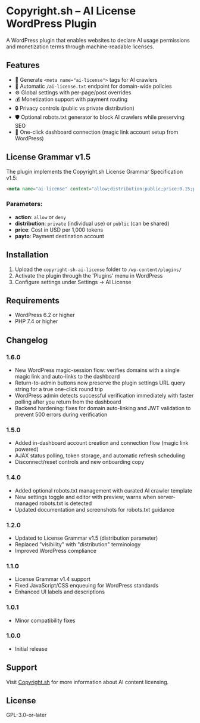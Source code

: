 # Copyright.sh – AI License WordPress Plugin

A WordPress plugin that enables websites to declare AI usage permissions and monetization terms through machine-readable licenses.

## Features

- 🤖 Generate `<meta name="ai-license">` tags for AI crawlers
- 📄 Automatic `/ai-license.txt` endpoint for domain-wide policies  
- ⚙️ Global settings with per-page/post overrides
- 💰 Monetization support with payment routing
- 🔒 Privacy controls (public vs private distribution)
- 🛡️ Optional robots.txt generator to block AI crawlers while preserving SEO
- 🔗 One-click dashboard connection (magic link account setup from WordPress)

## License Grammar v1.5

The plugin implements the Copyright.sh License Grammar Specification v1.5:

```html
<meta name="ai-license" content="allow;distribution:public;price:0.15;payto:cs-8f4a2b9c1d5e6f7a">
```

### Parameters:
- **action**: `allow` or `deny`
- **distribution**: `private` (individual use) or `public` (can be shared)
- **price**: Cost in USD per 1,000 tokens
- **payto**: Payment destination account

## Installation

1. Upload the `copyright-sh-ai-license` folder to `/wp-content/plugins/`
2. Activate the plugin through the 'Plugins' menu in WordPress
3. Configure settings under Settings → AI License

## Requirements

- WordPress 6.2 or higher
- PHP 7.4 or higher

## Changelog

### 1.6.0
- New WordPress magic-session flow: verifies domains with a single magic link and auto-links to the dashboard
- Return-to-admin buttons now preserve the plugin settings URL query string for a true one-click round trip
- WordPress admin detects successful verification immediately with faster polling after you return from the dashboard
- Backend hardening: fixes for domain auto-linking and JWT validation to prevent 500 errors during verification

### 1.5.0
- Added in-dashboard account creation and connection flow (magic link powered)
- AJAX status polling, token storage, and automatic refresh scheduling
- Disconnect/reset controls and new onboarding copy

### 1.4.0
- Added optional robots.txt management with curated AI crawler template
- New settings toggle and editor with preview; warns when server-managed robots.txt is detected
- Updated documentation and screenshots for robots.txt guidance

### 1.2.0
- Updated to License Grammar v1.5 (distribution parameter)
- Replaced "visibility" with "distribution" terminology
- Improved WordPress compliance

### 1.1.0  
- License Grammar v1.4 support
- Fixed JavaScript/CSS enqueuing for WordPress standards
- Enhanced UI labels and descriptions

### 1.0.1
- Minor compatibility fixes

### 1.0.0
- Initial release

## Support

Visit [Copyright.sh](https://copyright.sh) for more information about AI content licensing.

## License

GPL-3.0-or-later
